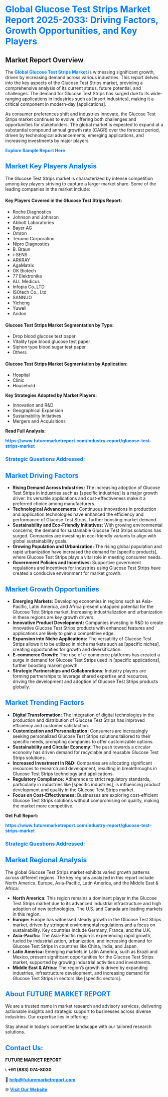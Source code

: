 <h1 style="color: #007BFF;">Global Glucose Test Strips Market Report 2025-2033: Driving Factors, Growth Opportunities, and Key Players</h1>

<section id="overview">
<h2>Market Report Overview</h2>
<p>The <a href="https://www.futuremarketreport.com/industry-report/glucose-test-strips-market" style="color: #007BFF; text-decoration: none;"><strong>Global Glucose Test Strips Market</strong></a> is witnessing significant growth, driven by increasing demand across various industries. This report delves into the key aspects of the Glucose Test Strips market, providing a comprehensive analysis of its current status, future potential, and challenges. The demand for Glucose Test Strips has surged due to its wide-ranging applications in industries such as [insert industries], making it a critical component in modern-day [applications].</p>
<p>As consumer preferences shift and industries innovate, the Glucose Test Strips market continues to evolve, offering both challenges and opportunities for stakeholders. The global market is expected to expand at a substantial compound annual growth rate (CAGR) over the forecast period, driven by technological advancements, emerging applications, and increasing investments by major players.</p>
</section>

<section id="overview">
<p><a href="https://www.futuremarketreport.com/request-sample/reportId=58544" style="color: #007BFF; text-decoration: none;"><strong>Explore Sample Report Here</strong></a></p>
</section>

<section id="key-players">
<h2 style="color: #007BFF;">Market Key Players Analysis</h2>
<p>The Glucose Test Strips market is characterized by intense competition among key players striving to capture a larger market share. Some of the leading companies in the market include:</p>
<h4>Key Players Covered in the Glucose Test Strips Report:</h4>
<ul><li>Roche Diagnostics</li><li>Johnson and Johnson</li><li>Abbott Laboratories</li><li>Bayer AG</li><li>Omron</li><li>Terumo Corporation</li><li>Nipro Diagnostics</li><li>B. Braun</li><li>i-SENS</li><li>ARKRAY</li><li>AgaMatrix</li><li>OK Biotech</li><li>77 Elektronika</li><li>ALL Medicus</li><li>Infopia Co.,LTD</li><li>ISOtech Co., Ltd</li><li>SANNUO</li><li>Yicheng</li><li>Yuwell</li><li>Andon</li></ul>
<h4>Glucose Test Strips Market Segmentation by Type:</h4>
<ul><li>Drop blood glucose test paper</li><li>Vitality type blood glucose test paper</li><li>Siphon type blood sugar test paper</li><li>Others</li></ul>

<h4>Glucose Test Strips Market Segmentation by Application:</h4>
<ul><li>Hospital</li><li>Clinic</li><li>Household</li></ul>
<p><strong>Key Strategies Adopted by Market Players:</strong></p>
<ul>
<li>Innovation and R&D</li>
<li>Geographical Expansion</li>
<li>Sustainability Initiatives</li>
<li>Mergers and Acquisitions</li>
</ul>
</section>

<section>
<p><strong>Read Full Analysis: </strong></p><a href="https://www.futuremarketreport.com/industry-report/glucose-test-strips-market" style="color: #007BFF; text-decoration: none;"><strong>https://www.futuremarketreport.com/industry-report/glucose-test-strips-market</strong></a>
<h3 style="color: #007BFF;">Strategic Questions Addressed:</h3>
</section>

<section id="driving-factors">
<h2 style="color: #007BFF;">Market Driving Factors</h2>
<ul>
<li><strong>Rising Demand Across Industries:</strong> The increasing adoption of Glucose Test Strips in industries such as [specific industries] is a major growth driver. Its versatile applications and cost-effectiveness make it a preferred choice among manufacturers.</li>
<li><strong>Technological Advancements:</strong> Continuous innovations in production and application technologies have enhanced the efficiency and performance of Glucose Test Strips, further boosting market demand.</li>
<li><strong>Sustainability and Eco-Friendly Initiatives:</strong> With growing environmental concerns, the demand for sustainable Glucose Test Strips solutions has surged. Companies are investing in eco-friendly variants to align with global sustainability goals.</li>
<li><strong>Growing Population and Urbanization:</strong> The rising global population and rapid urbanization have increased the demand for [specific products], where Glucose Test Strips plays a vital role in meeting consumer needs.</li>
<li><strong>Government Policies and Incentives:</strong> Supportive government regulations and incentives for industries using Glucose Test Strips have created a conducive environment for market growth.</li>
</ul>
</section>

<section id="growth-opportunities">
<h2 style="color: #007BFF;">Market Growth Opportunities</h2>
<ul>
<li><strong>Emerging Markets:</strong> Developing economies in regions such as Asia-Pacific, Latin America, and Africa present untapped potential for the Glucose Test Strips market. Increasing industrialization and urbanization in these regions are key growth drivers.</li>
<li><strong>Innovative Product Development:</strong> Companies investing in R&D to create innovative Glucose Test Strips products with enhanced features and applications are likely to gain a competitive edge.</li>
<li><strong>Expansion into Niche Applications:</strong> The versatility of Glucose Test Strips allows it to be utilized in niche markets such as [specific niches], creating opportunities for growth and diversification.</li>
<li><strong>E-commerce Growth:</strong> The rise of e-commerce platforms has created a surge in demand for Glucose Test Strips used in [specific applications], further boosting market growth.</li>
<li><strong>Strategic Partnerships and Collaborations:</strong> Industry players are forming partnerships to leverage shared expertise and resources, driving the development and adoption of Glucose Test Strips products globally.</li>
</ul>
</section>

<section id="trending-factors">
<h2 style="color: #007BFF;">Market Trending Factors</h2>
<ul>
<li><strong>Digital Transformation:</strong> The integration of digital technologies in the production and distribution of Glucose Test Strips has improved efficiency and customer satisfaction.</li>
<li><strong>Customization and Personalization:</strong> Consumers are increasingly seeking personalized Glucose Test Strips solutions tailored to their specific needs, prompting companies to offer customizable options.</li>
<li><strong>Sustainability and Circular Economy:</strong> The push towards a circular economy has driven demand for recyclable and reusable Glucose Test Strips solutions.</li>
<li><strong>Increased Investment in R&D:</strong> Companies are allocating significant resources to research and development, resulting in breakthroughs in Glucose Test Strips technology and applications.</li>
<li><strong>Regulatory Compliance:</strong> Adherence to strict regulatory standards, particularly in industries like [specific industries], is influencing product development and quality in the Glucose Test Strips market.</li>
<li><strong>Focus on Cost-Effectiveness:</strong> Businesses are exploring cost-efficient Glucose Test Strips solutions without compromising on quality, making the market more competitive.</li>
</ul>
</section>

<section>
<p><strong>Get Full Report: </strong></p><a href="https://www.futuremarketreport.com/industry-report/glucose-test-strips-market" style="color: #007BFF; text-decoration: none;"><strong>https://www.futuremarketreport.com/industry-report/glucose-test-strips-market</strong></a>
<h3 style="color: #007BFF;">Strategic Questions Addressed:</h3>
</section>


<section id="regional-analysis">
<h2 style="color: #007BFF;">Market Regional Analysis</h2>
<p>The global Glucose Test Strips market exhibits varied growth patterns across different regions. The key regions analyzed in this report include North America, Europe, Asia-Pacific, Latin America, and the Middle East & Africa:</p>
<ul>
<li><strong>North America:</strong> This region remains a dominant player in the Glucose Test Strips market due to its advanced industrial infrastructure and high adoption of new technologies. The U.S. and Canada are leading markets in this region.</li>
<li><strong>Europe:</strong> Europe has witnessed steady growth in the Glucose Test Strips market, driven by stringent environmental regulations and a focus on sustainability. Key countries include Germany, France, and the U.K.</li>
<li><strong>Asia-Pacific:</strong> The Asia-Pacific region is experiencing rapid growth, fueled by industrialization, urbanization, and increasing demand for Glucose Test Strips in countries like China, India, and Japan.</li>
<li><strong>Latin America:</strong> Emerging markets in Latin America, such as Brazil and Mexico, present significant opportunities for the Glucose Test Strips market, supported by growing industrial activities and investments.</li>
<li><strong>Middle East & Africa:</strong> The region’s growth is driven by expanding industries, infrastructure development, and increasing demand for Glucose Test Strips in sectors like [specific sectors].</li>
</ul>
</section>

<footer>
<h2 style="color: #007BFF;">About FUTURE MARKET REPORT</h2>
<p>We are a trusted name in market research and advisory services, delivering actionable insights and strategic support to businesses across diverse industries. Our expertise lies in offering:</p>

<p>Stay ahead in today’s competitive landscape with our tailored research solutions.</p>

<h2 style="color: #007BFF;">Contact Us:</h2>
<p><strong>FUTURE MARKET REPORT</strong></p>
<p>📞 <strong>+91 (883) 074-8030</strong></p>
<p>📧 <strong><a href="mailto:help@futuremarketreport.com" style="color: #007BFF;">help@futuremarketreport.com</a></strong></p>
<p>🌐 <strong><a href="https://www.futuremarketreport.com/" style="color: #007BFF;">Visit Our Website</a></strong></p>
</footer>